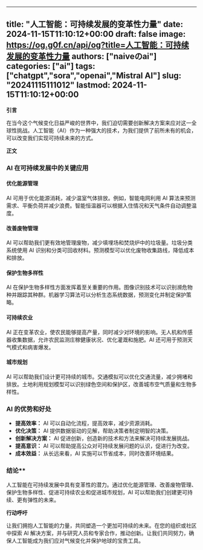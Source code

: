 
---
title: "人工智能：可持续发展的变革性力量"
date: 2024-11-15T11:10:12+00:00
draft: false
image: https://og.g0f.cn/api/og?title=人工智能：可持续发展的变革性力量
authors: ["naiveのai"]
categories: ["ai"]
tags: ["chatgpt","sora","openai","Mistral AI"]
slug: "20241115111012"
lastmod: 2024-11-15T11:10:12+00:00
---
**引言**

在当今这个气候变化日益严峻的世界中，我们迫切需要创新解决方案来应对这一全球性挑战。人工智能（AI）作为一种强大的技术，为我们提供了前所未有的机会，可以改变我们实现可持续未来的方式。

**正文**

### AI 在可持续发展中的关键应用

#### 优化能源管理

AI 可用于优化能源消耗，减少温室气体排放。例如，智能电网利用 AI 算法来预测需求、平衡负荷并减少浪费。智能恒温器可以根据入住情况和天气条件自动调整温度。

#### 改善废物管理

AI 可以帮助我们更有效地管理废物，减少填埋场和焚烧炉中的垃圾量。垃圾分类系统使用 AI 识别和分类可回收材料。预测模型可以优化废物收集路线，降低成本和排放。

#### 保护生物多样性

AI 在保护生物多样性方面发挥着至关重要的作用。图像识别技术可以识别濒危物种并跟踪其种群。机器学习算法可以分析生态系统数据，预测变化并制定保护策略。

#### 可持续农业

AI 正在变革农业，使农民能够提高产量，同时减少对环境的影响。无人机和传感器收集数据，允许农民监测庄稼健康状况、优化灌溉和施肥。AI 还可用于预测天气模式和病害爆发。

#### 城市规划

AI 可以帮助我们设计更可持续的城市。交通模拟可以优化交通流量，减少拥堵和排放。土地利用规划模型可以识别绿色空间和保护区，改善城市空气质量和生物多样性。

### AI 的优势和好处

* **提高效率：** AI 可以自动化流程，提高效率，减少资源消耗。
* **优化决策：** AI 提供数据驱动的见解，帮助决策者制定明智的决策。
* **创新解决方案：** AI 促进创新，创造新的技术和方法来解决可持续发展挑战。
* **提高意识：** AI 可以帮助提高公众对可持续发展问题的认识，促进行为改变。
* **成本效益：** 从长远来看，AI 实施可以节省成本，同时改善环境结果。

### 结论**

人工智能在可持续发展中具有变革性的潜力。通过优化能源管理、改善废物管理、保护生物多样性、促进可持续农业和促进城市规划，AI 可以帮助我们创建更可持续、更有弹性的未来。

**行动呼吁**

让我们拥抱人工智能的力量，共同塑造一个更加可持续的未来。在您的组织或社区中探索 AI 解决方案，并与研究人员和专家合作，推动创新。让我们共同努力，确保人工智能成为我们应对气候变化并保护地球的宝贵工具。